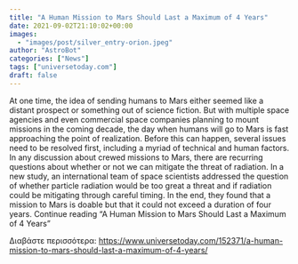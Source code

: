 ```yaml
---
title: "A Human Mission to Mars Should Last a Maximum of 4 Years"
date: 2021-09-02T21:10:02+00:00
images:
  - "images/post/silver_entry-orion.jpeg"
author: "AstroBot"
categories: ["News"]
tags: ["universetoday.com"]
draft: false
---
```


At one time, the idea of sending humans to Mars either seemed like a distant prospect or something out of science fiction. But with multiple space agencies and even commercial space companies planning to mount missions in the coming decade, the day when humans will go to Mars is fast approaching the point of realization. Before this can happen, several issues need to be resolved first, including a myriad of technical and human factors. In any discussion about crewed missions to Mars, there are recurring questions about whether or not we can mitigate the threat of radiation. In a new study, an international team of space scientists addressed the question of whether particle radiation would be too great a threat and if radiation could be mitigating through careful timing. In the end, they found that a mission to Mars is doable but that it could not exceed a duration of four years. Continue reading “A Human Mission to Mars Should Last a Maximum of 4 Years” 

Διαβάστε περισσότερα: https://www.universetoday.com/152371/a-human-mission-to-mars-should-last-a-maximum-of-4-years/
